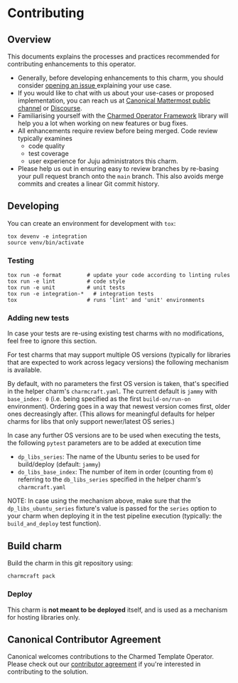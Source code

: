 # Contributing

## Overview

This documents explains the processes and practices recommended for contributing enhancements to
this operator.

- Generally, before developing enhancements to this charm, you should consider [opening an issue
  ](https://github.com/canonical/data-platform-libs/issues) explaining your use case.
- If you would like to chat with us about your use-cases or proposed
  implementation, you can reach us at [Canonical Mattermost public
  channel](https://chat.charmhub.io/charmhub/channels/charm-dev) or
  [Discourse](https://discourse.charmhub.io/).
- Familiarising yourself with the [Charmed Operator Framework](https://juju.is/docs/sdk) library
  will help you a lot when working on new features or bug fixes.
- All enhancements require review before being merged. Code review typically
  examines
  - code quality
  - test coverage
  - user experience for Juju administrators this charm.
- Please help us out in ensuring easy to review branches by re-basing your pull
  request branch onto the `main` branch. This also avoids merge commits and
  creates a linear Git commit history.

## Developing

You can create an environment for development with `tox`:

```shell
tox devenv -e integration
source venv/bin/activate
```

### Testing

```shell
tox run -e format        # update your code according to linting rules
tox run -e lint          # code style
tox run -e unit          # unit tests
tox run -e integration-*   # integration tests
tox                      # runs 'lint' and 'unit' environments
```

### Adding new tests

In case your tests are re-using existing test charms with no modifications, feel free to ignore this section.

For test charms that may support multiple OS versions (typically for libraries that are expected to work across
legacy versions) the following mechanism is available.

By default, with no parameters the first OS version is taken, that's specified in the helper charm's `charmcraft.yaml`.
The current default is `jammy` with `base_index: 0` (i.e. being specified as the first `build-on/run-on` environment).
Ordering goes in a way that newest version comes first, older ones decreasingly after.
(This allows for meaningful defaults for helper charms for libs that only support newer/latest OS series.)

In case any further OS versions are to be used when executing the tests, the following `pytest` parameters are to be added
at execution time
 - `dp_libs_series`: The name of the Ubuntu series to be used for build/deploy (default: `jammy`)
 - `do_libs_base_index`: The number of item in order (counting from `0`) referring to the `db_libs_series` specified in the
    helper charm's `charmcraft.yaml`

NOTE: In case using the mechanism above, make sure that the `dp_libs_ubuntu_series` fixture's value is passed for the
`series` option to your charm when deploying it in the test pipeline execution (typically: the `build_and_deploy` test function).


## Build charm

Build the charm in this git repository using:

```shell
charmcraft pack
```

### Deploy

This charm is **not meant to be deployed** itself, and is used as a mechanism
for hosting libraries only.


## Canonical Contributor Agreement


Canonical welcomes contributions to the Charmed Template Operator. Please check
out our [contributor agreement](https://ubuntu.com/legal/contributors) if you're
interested in contributing to the solution.
